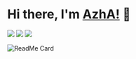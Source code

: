 # Hi there, I'm [AzhA!](https://liujia12138.github.io) 👋

[![](https://img.shields.io/badge/AzhA-blogs-1E90FF)](https://liujia12138.github.io)
[![](https://img.shields.io/badge/JavaScript-Vue.js-54FF9F)](https://cn.vuejs.org/)
[![](https://img.shields.io/badge/JavaScript-Egg-87843b)](https://eggjs.org/zh-cn/)

![ReadMe Card](https://github-readme-stats.vercel.app/api?username=liujia12138&count_private=true&show_icons=true)
